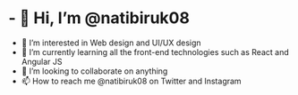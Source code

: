 # - 👋 Hi, I’m @natibiruk08
- 👀 I’m interested in Web design and UI/UX design
- 🌱 I’m currently learning all the front-end technologies such as React and Angular JS
- 💞️ I’m looking to collaborate on anything
- 📫 How to reach me @natibiruk08 on Twitter and Instagram
<!---
natibiruk08/natibiruk08 is a ✨ special ✨ repository because its `README.md` (this file) appears on your GitHub profile.
You can click the Preview link to take a look at your changes.
--->
